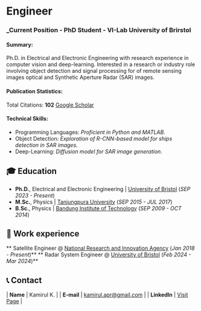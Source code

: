 # Engineer
### _Current Position - PhD Student - VI-Lab University of Brirstol 

#### Summary: 
Ph.D. in Electrical and Electronic Engineering with research experience in computer vision and deep-learning. 
Interested in a research or industry role involving object detection and signal processing for of remote sensing images optical and Synthetic Aperture Radar (SAR) images. 

#### Publication Statistics:
Total Citations: **102** <a href="https://scholar.google.com/citations?user=F3n4oWcAAAAJ&hl=en" target="_blank">Google Scholar</a>

#### Technical Skills:
- Programming Languages: _Proficient in Python and MATLAB._
- Object Detection: _Exploration of R-CNN-based model for ships detection in SAR images._
- Deep-Learning: _Diffusion model for SAR image generation._

## 🎓 Education
- **Ph.D.**, Electrical and Electronic Engineering | <a href="bristol.ac.uk/" target="_blank">University of Bristol</a> (_SEP 2023 - Present_)		  		
- **M.Sc.**, Physics	| <a href="https://untan.ac.id/" target="_blank">Tanjungpura University</a> (_SEP 2015 - JUL 2017_)	 			        		
- **B.Sc.**, Physics | <a href="https://itb.ac.id/" target="_blank">Bandung Institute of Technology</a> (_SEP 2009 - OCT 2014_)

## 💼 Work experience 
** Satellite Engineer @ <a href="brin.go.id" target="_blank">National Research and Innovation Agency</a> (_Jan 2018 - Present_)**
** Radar System Engineer @ <a href="bristol.ac.uk" target="_blank">University of Bristol</a> (_Feb 2024 - Mar 2024_)**

## 📞 Contact
| **Name**   | Kamirul K. | 
| **E-mail**   | <a href="mailto:kamirul.apr@gmail.com">kamirul.apr@gmail.com</a> | 
| **LinkedIn**   | <a href="https://www.linkedin.com/in/kamirul/" target="_blank">Visit Page</a> | 
